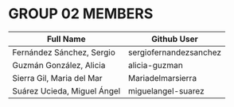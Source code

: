 # GROUP 02 MEMBERS 

| Full Name                       | Github User            |    
| ------------------------------- | ---------------------- |     
| Fernández Sánchez, Sergio       | sergiofernandezsanchez |         
| Guzmán González, Alicia         | alicia-guzman          | 
| Sierra Gil, Maria del Mar       | Mariadelmarsierra      | 
| Suárez Ucieda, Miguel Ángel     | miguelangel-suarez     | 

